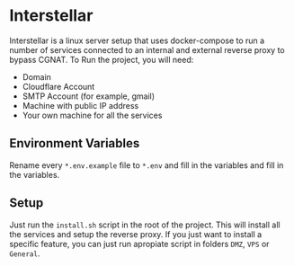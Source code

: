 # Interstellar

Interstellar is a linux server setup that uses docker-compose to run a number of services connected to an internal and external reverse proxy to bypass CGNAT. To Run the project, you will need:

- Domain
- Cloudflare Account
- SMTP Account (for example, gmail)
- Machine with public IP address
- Your own machine for all the services

## Environment Variables

Rename every `*.env.example` file to `*.env` and fill in the variables and fill in the variables.

## Setup

Just run the `install.sh` script in the root of the project. This will install all the services and setup the reverse proxy.
If you just want to install a specific feature, you can just run apropiate script in folders `DMZ`, `VPS` or `General`.
